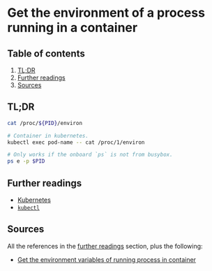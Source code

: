# Get the environment of a process running in a container

## Table of contents <!-- omit in toc -->

1. [TL;DR](#tldr)
1. [Further readings](#further-readings)
1. [Sources](#sources)

## TL;DR

```sh
cat /proc/${PID}/environ

# Container in kubernetes.
kubectl exec pod-name -- cat /proc/1/environ

# Only works if the onboard `ps` is not from busybox.
ps e -p $PID
```
## Further readings

- [Kubernetes]
- [`kubectl`][kubectl]

## Sources

All the references in the [further readings] section, plus the following:

- [Get the environment variables of running process in container]

<!-- upstream -->
<!-- in-article references -->
[further readings]: #further-readings

<!-- internal references -->
[kubectl]: kubectl.md
[kubernetes]: README.md

<!-- external references -->
[get the environment variables of running process in container]: https://unix.stackexchange.com/a/412730
